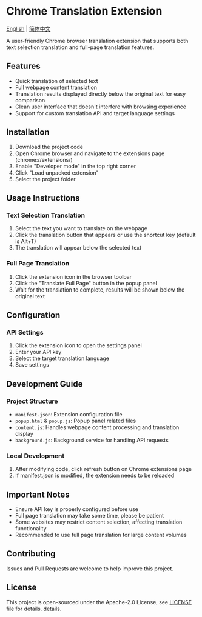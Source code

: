 # Chrome Translation Extension

[English](README.md) | [简体中文](README.zh.md)

A user-friendly Chrome browser translation extension that supports both text selection translation and full-page translation features.

## Features

- Quick translation of selected text
- Full webpage content translation
- Translation results displayed directly below the original text for easy comparison
- Clean user interface that doesn't interfere with browsing experience
- Support for custom translation API and target language settings

## Installation

1. Download the project code
2. Open Chrome browser and navigate to the extensions page (chrome://extensions/)
3. Enable "Developer mode" in the top right corner
4. Click "Load unpacked extension"
5. Select the project folder

## Usage Instructions

### Text Selection Translation
1. Select the text you want to translate on the webpage
2. Click the translation button that appears or use the shortcut key (default is Alt+T)
3. The translation will appear below the selected text

### Full Page Translation
1. Click the extension icon in the browser toolbar
2. Click the "Translate Full Page" button in the popup panel
3. Wait for the translation to complete, results will be shown below the original text

## Configuration

### API Settings
1. Click the extension icon to open the settings panel
2. Enter your API key
3. Select the target translation language
4. Save settings

## Development Guide

### Project Structure
- `manifest.json`: Extension configuration file
- `popup.html` & `popup.js`: Popup panel related files
- `content.js`: Handles webpage content processing and translation display
- `background.js`: Background service for handling API requests

### Local Development
1. After modifying code, click refresh button on Chrome extensions page
2. If manifest.json is modified, the extension needs to be reloaded

## Important Notes

- Ensure API key is properly configured before use
- Full page translation may take some time, please be patient
- Some websites may restrict content selection, affecting translation functionality
- Recommended to use full page translation for large content volumes

## Contributing

Issues and Pull Requests are welcome to help improve this project.

## License

This project is open-sourced under the Apache-2.0 License, see [LICENSE](LICENSE) file for details. details.
